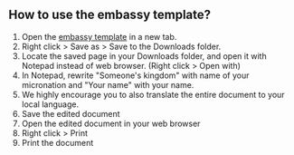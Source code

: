 ## How to use the embassy template?

<ol>
  <li>Open the <a class="thickbutton" target="_blank" href="./template/index.html"><span>embassy template</span></a> in a new tab.</li>
  <li>Right click > Save as > Save to the Downloads folder.</li>
  <li>Locate the saved page in your Downloads folder, and open it with Notepad instead of web browser. (Right click > Open with)</li>
  <li>In Notepad, rewrite "Someone's kingdom" with name of your micronation and "Your name" with your name.</li>
  <li>We highly encourage you to also translate the entire document to your local language.</li>
  <li>Save the edited document</li>
  <li>Open the edited document in your web browser</li>
  <li>Right click > Print</li>
  <li>Print the document</li>
</ol>
